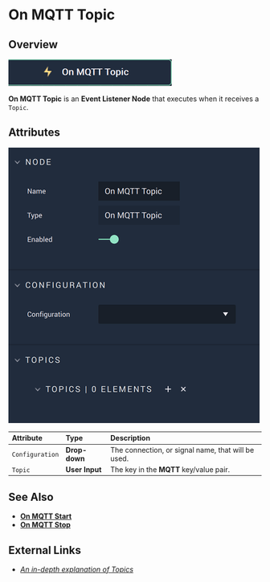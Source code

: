 # On MQTT Topic

## Overview

![The On MQTT Topic Node.](../../../../.gitbook/assets/onmqtttopicnode.png)

**On MQTT Topic** is an **Event Listener Node** that executes when it receives a `Topic`.

## Attributes

![The On MQTT Topic Node Attributes.](../../../../.gitbook/assets/onmqtttopicattributes.png)

| Attribute | Type | Description |
| :--- | :--- | :--- |
| `Configuration` | **Drop-down** | The connection, or signal name, that will be used. |
| `Topic` | **User Input** | The key in the **MQTT** key/value pair. |

## See Also

* [**On MQTT Start**](onmqttstart.md)
* [**On MQTT Stop**](onmqttstop.md)

## External Links

* [_An in-depth explanation of Topics_](http://www.steves-internet-guide.com/understanding-mqtt-topics/#:~:text=%20Understanding%20MQTT%20Topics%20%201%20The%20%24SYS,publish%20to%20an%20individual%20topic.%20That...%20More%20)

